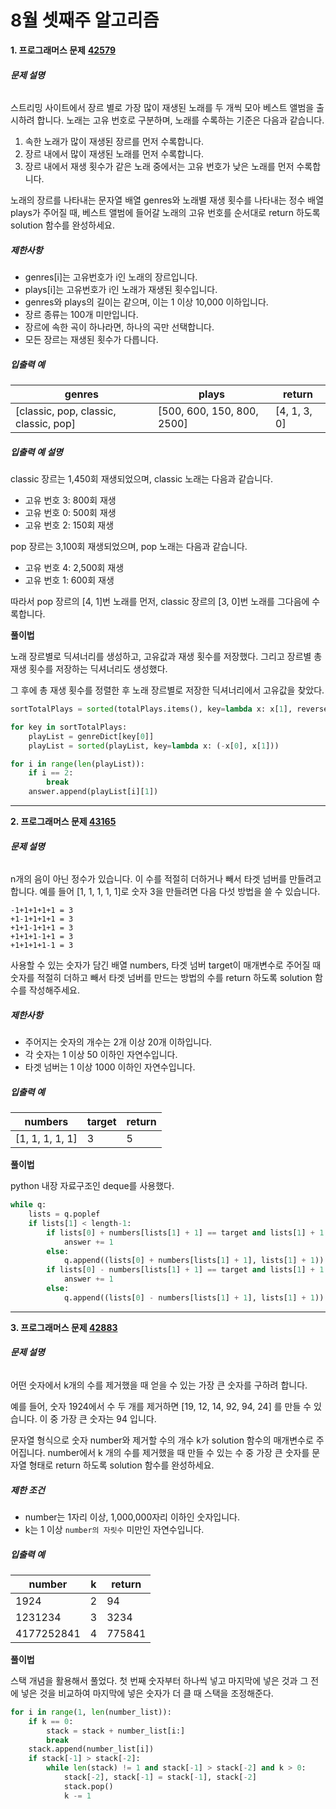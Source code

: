 # 8월 셋째주 알고리즘

**1. 프로그래머스 문제** [**42579**](https://programmers.co.kr/learn/courses/30/lessons/42579)

###### **문제 설명**

스트리밍 사이트에서 장르 별로 가장 많이 재생된 노래를 두 개씩 모아 베스트 앨범을 출시하려 합니다. 노래는 고유 번호로 구분하며, 노래를 수록하는 기준은 다음과 같습니다.

1. 속한 노래가 많이 재생된 장르를 먼저 수록합니다.
2. 장르 내에서 많이 재생된 노래를 먼저 수록합니다.
3. 장르 내에서 재생 횟수가 같은 노래 중에서는 고유 번호가 낮은 노래를 먼저 수록합니다.

노래의 장르를 나타내는 문자열 배열 genres와 노래별 재생 횟수를 나타내는 정수 배열 plays가 주어질 때, 베스트 앨범에 들어갈 노래의 고유 번호를 순서대로 return 하도록 solution 함수를 완성하세요.

##### **제한사항**

- genres[i]는 고유번호가 i인 노래의 장르입니다.
- plays[i]는 고유번호가 i인 노래가 재생된 횟수입니다.
- genres와 plays의 길이는 같으며, 이는 1 이상 10,000 이하입니다.
- 장르 종류는 100개 미만입니다.
- 장르에 속한 곡이 하나라면, 하나의 곡만 선택합니다.
- 모든 장르는 재생된 횟수가 다릅니다.

##### **입출력 예**

| genres                                | plays                      | return       |
| ------------------------------------- | -------------------------- | ------------ |
| [classic, pop, classic, classic, pop] | [500, 600, 150, 800, 2500] | [4, 1, 3, 0] |

##### **입출력 예 설명**

classic 장르는 1,450회 재생되었으며, classic 노래는 다음과 같습니다.

- 고유 번호 3: 800회 재생
- 고유 번호 0: 500회 재생
- 고유 번호 2: 150회 재생

pop 장르는 3,100회 재생되었으며, pop 노래는 다음과 같습니다.

- 고유 번호 4: 2,500회 재생
- 고유 번호 1: 600회 재생

따라서 pop 장르의 [4, 1]번 노래를 먼저, classic 장르의 [3, 0]번 노래를 그다음에 수록합니다.

**풀이법**

노래 장르별로 딕셔너리를 생성하고, 고유값과 재생 횟수를 저장했다.
그리고 장르별 총 재생 횟수를 저장하는 딕셔너리도 생성했다.

그 후에 총 재생 횟수를 정렬한 후 노래 장르별로 저장한 딕셔너리에서 고유값을 찾았다.

```python
sortTotalPlays = sorted(totalPlays.items(), key=lambda x: x[1], reverse=True)

for key in sortTotalPlays:
    playList = genreDict[key[0]]
    playList = sorted(playList, key=lambda x: (-x[0], x[1]))

for i in range(len(playList)):
    if i == 2:
        break
    answer.append(playList[i][1])
```

------

**2. 프로그래머스 문제 [43165](https://programmers.co.kr/learn/courses/30/lessons/43165)**

###### **문제 설명**

n개의 음이 아닌 정수가 있습니다. 이 수를 적절히 더하거나 빼서 타겟 넘버를 만들려고 합니다. 예를 들어 [1, 1, 1, 1, 1]로 숫자 3을 만들려면 다음 다섯 방법을 쓸 수 있습니다.

```
-1+1+1+1+1 = 3
+1-1+1+1+1 = 3
+1+1-1+1+1 = 3
+1+1+1-1+1 = 3
+1+1+1+1-1 = 3
```

사용할 수 있는 숫자가 담긴 배열 numbers, 타겟 넘버 target이 매개변수로 주어질 때 숫자를 적절히 더하고 빼서 타겟 넘버를 만드는 방법의 수를 return 하도록 solution 함수를 작성해주세요.

##### **제한사항**

- 주어지는 숫자의 개수는 2개 이상 20개 이하입니다.
- 각 숫자는 1 이상 50 이하인 자연수입니다.
- 타겟 넘버는 1 이상 1000 이하인 자연수입니다.

##### **입출력 예**

| numbers         | target | return |
| --------------- | ------ | ------ |
| [1, 1, 1, 1, 1] | 3      | 5      |

**풀이법**

python 내장 자료구조인 deque를 사용했다.

```python
while q:
    lists = q.poplef
    if lists[1] < length-1:
        if lists[0] + numbers[lists[1] + 1] == target and lists[1] + 1 == length-1:
            answer += 1
        else:
            q.append((lists[0] + numbers[lists[1] + 1], lists[1] + 1))
        if lists[0] - numbers[lists[1] + 1] == target and lists[1] + 1 == length-1:
            answer += 1
        else:
            q.append((lists[0] - numbers[lists[1] + 1], lists[1] + 1))
```

------

**3. 프로그래머스 문제 [42883](https://programmers.co.kr/learn/courses/30/lessons/42883)**

###### **문제 설명**

어떤 숫자에서 k개의 수를 제거했을 때 얻을 수 있는 가장 큰 숫자를 구하려 합니다.

예를 들어, 숫자 1924에서 수 두 개를 제거하면 [19, 12, 14, 92, 94, 24] 를 만들 수 있습니다. 이 중 가장 큰 숫자는 94 입니다.

문자열 형식으로 숫자 number와 제거할 수의 개수 k가 solution 함수의 매개변수로 주어집니다. number에서 k 개의 수를 제거했을 때 만들 수 있는 수 중 가장 큰 숫자를 문자열 형태로 return 하도록 solution 함수를 완성하세요.

##### **제한 조건**

- number는 1자리 이상, 1,000,000자리 이하인 숫자입니다.
- k는 1 이상 `number의 자릿수` 미만인 자연수입니다.

##### **입출력 예**

| number     | k    | return |
| ---------- | ---- | ------ |
| 1924       | 2    | 94     |
| 1231234    | 3    | 3234   |
| 4177252841 | 4    | 775841 |

**풀이법**

스택 개념을 활용해서 풀었다.
첫 번째 숫자부터 하나씩 넣고 마지막에 넣은 것과 그 전에 넣은 것을 비교하여
마지막에 넣은 숫자가 더 클 때 스택을 조정해준다.

```python
for i in range(1, len(number_list)):
    if k == 0:
        stack = stack + number_list[i:]
        break
    stack.append(number_list[i])
    if stack[-1] > stack[-2]:
        while len(stack) != 1 and stack[-1] > stack[-2] and k > 0:
            stack[-2], stack[-1] = stack[-1], stack[-2]
            stack.pop()
            k -= 1
```

